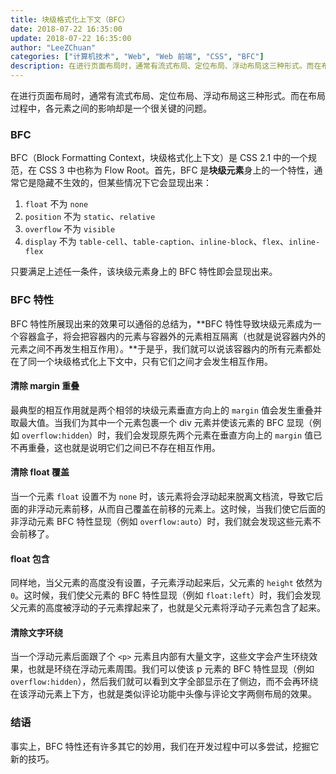 ```yaml
---
title: 块级格式化上下文（BFC）
date: 2018-07-22 16:35:00
update: 2018-07-22 16:35:00
author: "LeeZChuan"
categories: ["计算机技术", "Web", "Web 前端", "CSS", "BFC"]
description: 在进行页面布局时，通常有流式布局、定位布局、浮动布局这三种形式。而在布局过程中，各元素之间的影响却是一个很关键的问题。
---
```




在进行页面布局时，通常有流式布局、定位布局、浮动布局这三种形式。而在布局过程中，各元素之间的影响却是一个很关键的问题。


### BFC

BFC（Block Formatting Context，块级格式化上下文）是 CSS 2.1 中的一个规范，在 CSS 3 中也称为 Flow Root。首先，BFC 是**块级元素**身上的一个特性，通常它是隐藏不生效的，但某些情况下它会显现出来：

1. `float` 不为 `none`
2. `position` 不为 `static`、`relative`
3. `overflow` 不为 `visible`
4. `display` 不为 `table-cell`、`table-caption`、`inline-block`、`flex`、`inline-flex`

只要满足上述任一条件，该块级元素身上的 BFC 特性即会显现出来。

### BFC 特性

BFC 特性所展现出来的效果可以通俗的总结为，**BFC 特性导致块级元素成为一个容器盒子，将会把容器内的元素与容器外的元素相互隔离（也就是说容器内外的元素之间不再发生相互作用）。**于是乎，我们就可以说该容器内的所有元素都处在了同一个块级格式化上下文中，只有它们之间才会发生相互作用。

#### 清除 margin 重叠

最典型的相互作用就是两个相邻的块级元素垂直方向上的 `margin` 值会发生重叠并取最大值。当我们为其中一个元素包裹一个 div 元素并使该元素的 BFC 显现（例如 `overflow:hidden`）时，我们会发现原先两个元素在垂直方向上的 `margin` 值已不再重叠，这也就是说明它们之间已不存在相互作用。

#### 清除 float 覆盖

当一个元素 `float` 设置不为 `none` 时，该元素将会浮动起来脱离文档流，导致它后面的非浮动元素前移，从而自己覆盖在前移的元素上。这时候，当我们使它后面的非浮动元素 BFC 特性显现（例如 `overflow:auto`）时，我们就会发现这些元素不会前移了。

#### float 包含

同样地，当父元素的高度没有设置，子元素浮动起来后，父元素的 `height` 依然为 `0`。这时候，我们使父元素的 BFC 特性显现（例如 `float:left`）时，我们会发现父元素的高度被浮动的子元素撑起来了，也就是父元素将浮动子元素包含了起来。

#### 清除文字环绕

当一个浮动元素后面跟了个 `<p>` 元素且内部有大量文字，这些文字会产生环绕效果，也就是环绕在浮动元素周围。我们可以使该 p 元素的 BFC 特性显现（例如 `overflow:hidden`），然后我们就可以看到文字全部显示在了侧边，而不会再环绕在该浮动元素上下方，也就是类似评论功能中头像与评论文字两侧布局的效果。

### 结语

事实上，BFC 特性还有许多其它的妙用，我们在开发过程中可以多尝试，挖掘它新的技巧。
